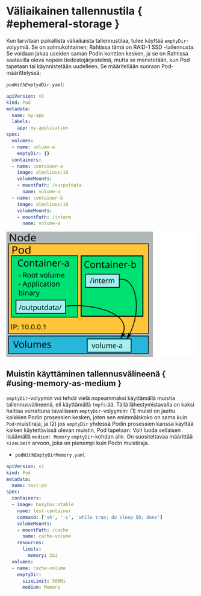 # Väliaikainen tallennustila { #ephemeral-storage }

Kun tarvitaan paikallista väliaikaista tallennustilaa, tulee käyttää `emptyDir`-volyymiä. Se on solmukohtainen; Rahtissa tämä on RAID-1 SSD -tallennusta. Se voidaan jakaa useiden saman Podin konttien kesken, ja se on Rahtissa saatavilla oleva nopein tiedostojärjestelmä, mutta se menetetään, kun Pod tapetaan tai käynnistetään uudelleen. Se määritellään suoraan Pod-määrittelyssä:

*`podWithEmptydDir.yaml`*:

```yaml
apiVersion: v1
kind: Pod
metadata:
  name: my-app
  labels:
    app: my-application
spec:
  volumes:
  - name: volume-a
    emptyDir: {}
  containers:
  - name: container-a
    image: almalinux:10
    volumeMounts:
    - mountPath: /outputdata
      name: volume-a
  - name: container-b
    image: almalinux:10
    volumeMounts:
    - mountPath: /interm
      name: volume-a
```

![emptyDir](../../img/pods-and-storage-emptydir.drawio.svg)

## Muistin käyttäminen tallennusvälineenä { #using-memory-as-medium }

`emptyDir`-volyymin voi tehdä vielä nopeammaksi käyttämällä muistia tallennusvälineenä, eli käyttämällä `tmpfs`:ää. Tällä lähestymistavalla on kaksi haittaa verrattuna tavalliseen `emptyDir`-volyymiin: (1) muisti on jaettu kaikkien Podin prosessien kesken, joten sen enimmäiskoko on sama kuin `Pod`-muistiraja, ja (2) jos `emptyDir` yhdessä Podin prosessien kanssa käyttää kaiken käytettävissä olevan muistin, Pod tapetaan. Voit luoda sellaisen lisäämällä `medium: Memory` `emptyDir`-kohdan alle. On suositeltavaa määrittää `sizeLimit` arvoon, joka on pienempi kuin Podin muistiraja.

* `podWithEmptyDirMemory.yaml`

```yaml
apiVersion: v1
kind: Pod
metadata:
  name: test-pd
spec:
  containers:
  - image: busybox:stable
    name: test-container
    command: ['sh', '-c', 'while true; do sleep 50; done']
    volumeMounts:
    - mountPath: /cache
      name: cache-volume
    resources:
      limits:
        memory: 2Gi
  volumes:
  - name: cache-volume
    emptyDir:
      sizeLimit: 500Mi
      medium: Memory
```